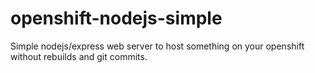 # openshift-nodejs-simple

Simple nodejs/express web server to host something on your openshift without rebuilds and git commits.